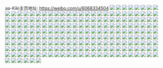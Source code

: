 aa-Kiki主页地址: https://weibo.com/u/6068334504 
![](https://wx4.sinaimg.cn/mw2000/006CG70Yly1h93kjg5jcsj30u014013w.jpg) 
![](https://wx4.sinaimg.cn/mw2000/006CG70Yly1h93kjzsbt6j30u0140k04.jpg) 
![](https://wx4.sinaimg.cn/mw2000/006CG70Yly1h93kjnlrzdj31400u0n8p.jpg) 
![](https://wx4.sinaimg.cn/mw2000/006CG70Yly1h93kjjuj7xj31400u07fr.jpg) 
![](https://wx4.sinaimg.cn/mw2000/006CG70Yly1h92nyun9xxj30u0140gw7.jpg) 
![](https://wx4.sinaimg.cn/mw2000/006CG70Yly1h92nyveqbvj30u014013f.jpg) 
![](https://wx4.sinaimg.cn/mw2000/006CG70Yly1h92nyw454tj30u0140gwb.jpg) 
![](https://wx4.sinaimg.cn/mw2000/006CG70Yly1h92nywtqwhj30u0140do4.jpg) 
![](https://wx4.sinaimg.cn/mw2000/006CG70Yly1h92nytxit2j30u014012o.jpg) 
![](https://wx4.sinaimg.cn/mw2000/006CG70Yly1h91mn1ov1yj30u0140doq.jpg) 
![](https://wx4.sinaimg.cn/mw2000/006CG70Yly1h91mn2v5yoj30u0140qbv.jpg) 
![](https://wx4.sinaimg.cn/mw2000/006CG70Yly1h91mn3jasxj30u01417cn.jpg) 
![](https://wx4.sinaimg.cn/mw2000/006CG70Yly1h91mmxgplmj30u0140tfr.jpg) 
![](https://wx4.sinaimg.cn/mw2000/006CG70Yly1h91mmwx910j30u0140dmw.jpg) 
![](https://wx4.sinaimg.cn/mw2000/006CG70Yly1h91mmzu8wtj31400u0tgi.jpg) 
![](https://wx4.sinaimg.cn/mw2000/006CG70Yly1h91mmz2k3gj30u0140gwb.jpg) 
![](https://wx4.sinaimg.cn/mw2000/006CG70Yly1h91mn0q42bj30u0141wmg.jpg) 
![](https://wx4.sinaimg.cn/mw2000/006CG70Ygy1h5g9rueon1j31bj0u0wi2.jpg) 
![](https://wx4.sinaimg.cn/mw2000/006CG70Ygy1h4sfc0gnyxj30u0140n06.jpg) 
![](https://wx4.sinaimg.cn/mw2000/006CG70Ygy1h4sfc23skvj30u0140aid.jpg) 
![](https://wx4.sinaimg.cn/mw2000/006CG70Ygy1h4sfc1fl20j30u0140adg.jpg) 
![](https://wx4.sinaimg.cn/mw2000/006CG70Ygy1h4sfc0z026j30u0140tea.jpg) 
![](https://wx4.sinaimg.cn/mw2000/006CG70Ygy1h4sfc2mikej30u0140wkz.jpg) 
![](https://wx4.sinaimg.cn/mw2000/006CG70Ygy1h4sfc35kubj30u0140qbp.jpg) 
![](https://wx4.sinaimg.cn/mw2000/006CG70Ygy1h4sfc3v6qlj31400u0dnp.jpg) 
![](https://wx4.sinaimg.cn/mw2000/006CG70Ygy1h4sfc4yopwj30u0140n3h.jpg) 
![](https://wx4.sinaimg.cn/mw2000/006CG70Ygy1h4sfc5gf3jj30u0141k05.jpg) 
![](https://wx4.sinaimg.cn/mw2000/006CG70Ygy1h4sfc609jjj30u0142afz.jpg) 
![](https://wx4.sinaimg.cn/mw2000/006CG70Ygy1h4sfc4hp00j30u0141guq.jpg) 
![](https://wx4.sinaimg.cn/mw2000/006CG70Ygy1h4sfc6fikcj30u0141tht.jpg) 
![](https://wx4.sinaimg.cn/mw2000/006CG70Ygy1h4sfc7o7zyj30u01417ex.jpg) 
![](https://wx4.sinaimg.cn/mw2000/006CG70Ygy1h4sfbzu9oij30u0141qdk.jpg) 
![](https://wx4.sinaimg.cn/mw2000/006CG70Ygy1h4qjkx9gqhj30u0140dow.jpg) 
![](https://wx4.sinaimg.cn/mw2000/006CG70Ygy1h4qjkymqd7j30u0140qc6.jpg) 
![](https://wx4.sinaimg.cn/mw2000/006CG70Ygy1h4qjkxyuw9j31400u07cr.jpg) 
![](https://wx4.sinaimg.cn/mw2000/006CG70Ygy1h4qjl1kqgbj30u0140tkl.jpg) 
![](https://wx4.sinaimg.cn/mw2000/006CG70Ygy1h4qjkzbqhqj30u0140alt.jpg) 
![](https://wx4.sinaimg.cn/mw2000/006CG70Ygy1h4qjkwbxegj30u0140gsd.jpg) 
![](https://wx4.sinaimg.cn/mw2000/006CG70Ygy1h4qjl01hcmj30u01400xm.jpg) 
![](https://wx4.sinaimg.cn/mw2000/006CG70Ygy1h4pxz0myxoj30u0140dlz.jpg) 
![](https://wx4.sinaimg.cn/mw2000/006CG70Ygy1gxr6n3mbtlj30u0140n1s.jpg) 
![](https://wx4.sinaimg.cn/mw2000/006CG70Ygy1gxr6n2w01oj30u0140dkh.jpg) 
![](https://wx4.sinaimg.cn/mw2000/006CG70Ygy1gxr6n4o1j0j30u01400wj.jpg) 
![](https://wx4.sinaimg.cn/mw2000/006CG70Ygy1gxr6n5oilkj30u0140n80.jpg) 
![](https://wx4.sinaimg.cn/mw2000/006CG70Ygy1gxr6n42babj30u0140gpd.jpg) 
![](https://wx4.sinaimg.cn/mw2000/006CG70Ygy1gxr6n695ccj30u00vaq9j.jpg) 
![](https://wx4.sinaimg.cn/mw2000/006CG70Ygy1gxc9pvzm0pj30u0141gxq.jpg) 
![](https://wx4.sinaimg.cn/mw2000/006CG70Ygy1gxc9pwtrx1j30u0141aco.jpg) 
![](https://wx4.sinaimg.cn/mw2000/006CG70Ygy1gxc9pyicemj30u014247d.jpg) 
![](https://wx4.sinaimg.cn/mw2000/006CG70Ygy1gxc9pzy4eyj30u0141gph.jpg) 
![](https://wx4.sinaimg.cn/mw2000/006CG70Ygy1gxc9q0t4kxj31400u0q6b.jpg) 
![](https://wx4.sinaimg.cn/mw2000/006CG70Ygy1gxc9q1p53jj30u014077e.jpg) 
![](https://wx4.sinaimg.cn/mw2000/006CG70Ygy1gxc9q2na0uj31400u0n22.jpg) 
![](https://wx4.sinaimg.cn/mw2000/006CG70Ygy1gxc9q6nkftj30u0141wsk.jpg) 
![](https://wx4.sinaimg.cn/mw2000/006CG70Ygy1gxc9qgh5h8j30u014149x.jpg) 
![](https://wx4.sinaimg.cn/mw2000/006CG70Ygy1gxc9qiaf6ij30u0141q8g.jpg) 
![](https://wx4.sinaimg.cn/mw2000/006CG70Ygy1gxc9ql8fizj31280u07b1.jpg) 
![](https://wx4.sinaimg.cn/mw2000/006CG70Ygy1gxc9qlyp0oj30kw0vcgnl.jpg) 
![](https://wx4.sinaimg.cn/mw2000/006CG70Ygy1gxc9ptp6s1j30u00u0whc.jpg) 
![](https://wx4.sinaimg.cn/mw2000/006CG70Ygy1gxc9qo1r78j30u01407gw.jpg) 
![](https://wx4.sinaimg.cn/mw2000/006CG70Yly1gvfam2py42j60u01417j202.jpg) 
![](https://wx4.sinaimg.cn/mw2000/006CG70Yly1gvfam24drxj61400u00wa02.jpg) 
![](https://wx4.sinaimg.cn/mw2000/006CG70Yly1gvfam340bpj30u014014y.jpg) 
![](https://wx4.sinaimg.cn/mw2000/006CG70Ygy1guwxg3j2x4j60u00u0n5l02.jpg) 
![](https://wx4.sinaimg.cn/mw2000/006CG70Ygy1guwxg4oihej60u00u0ti302.jpg) 
![](https://wx4.sinaimg.cn/mw2000/006CG70Ygy1guwxg5mcwgj60u00u0afg02.jpg) 
![](https://wx4.sinaimg.cn/mw2000/006CG70Ygy1guwxg6oa84j60u00u0q9202.jpg) 
![](https://wx4.sinaimg.cn/mw2000/006CG70Ygy1guwxg7bkaij60u00u0t9r02.jpg) 
![](https://wx4.sinaimg.cn/mw2000/006CG70Ygy1guwxg1dk45j60u00u0gu902.jpg) 
![](https://wx4.sinaimg.cn/mw2000/006CG70Ygy1guwxg8p72vj60u00u0tdn02.jpg) 
![](https://wx4.sinaimg.cn/mw2000/006CG70Ygy1guwxg9q161j60u00u0q8l02.jpg) 
![](https://wx4.sinaimg.cn/mw2000/006CG70Ygy1guwxgaqstij60u00u0dlj02.jpg) 
![](https://wx4.sinaimg.cn/mw2000/006CG70Ygy1gtquq3x9ydj60u0142ag802.jpg) 
![](https://wx4.sinaimg.cn/mw2000/006CG70Ygy1gtquq36g12j613q0u0guv02.jpg) 
![](https://wx4.sinaimg.cn/mw2000/006CG70Ygy1gtquq0y5s9j61410u0n3v02.jpg) 
![](https://wx4.sinaimg.cn/mw2000/006CG70Ygy1gtquq18bd0j613z0u0n4002.jpg) 
![](https://wx4.sinaimg.cn/mw2000/006CG70Ygy1gtquq2ui3ej60u0142wkp02.jpg) 
![](https://wx4.sinaimg.cn/mw2000/006CG70Ygy1gtquq2h3dbj60u0142tg802.jpg) 
![](https://wx4.sinaimg.cn/mw2000/006CG70Ygy1gtquq4eilfj61410u0gt902.jpg) 
![](https://wx4.sinaimg.cn/mw2000/006CG70Ygy1gtquq3jv90j61910u0tik02.jpg) 
![](https://wx4.sinaimg.cn/mw2000/006CG70Ygy1gtquq4t1dqj60u0141n6x02.jpg) 
![](https://wx4.sinaimg.cn/mw2000/006CG70Ygy1gtquq55xidj61410u048h02.jpg) 
![](https://wx4.sinaimg.cn/mw2000/006CG70Ygy1gtquq5v4pzj60u014044y02.jpg) 
![](https://wx4.sinaimg.cn/mw2000/006CG70Ygy1gs31lr0e5ij30u0152agd.jpg) 
![](https://wx4.sinaimg.cn/mw2000/006CG70Ygy1gs31lrnotqj30u01410yq.jpg) 
![](https://wx4.sinaimg.cn/mw2000/006CG70Ygy1gs31lsdjamj30u010d78u.jpg) 
![](https://wx4.sinaimg.cn/mw2000/006CG70Ygy1gs31ltdgf5j30u0142gxm.jpg) 
![](https://wx4.sinaimg.cn/mw2000/006CG70Ygy1gs31luf849j30u0142qg2.jpg) 
![](https://wx4.sinaimg.cn/mw2000/006CG70Ygy1gs31lvolspj30u01417m6.jpg) 
![](https://wx4.sinaimg.cn/mw2000/006CG70Ygy1gs31lx1w7cj30u01414gt.jpg) 
![](https://wx4.sinaimg.cn/mw2000/006CG70Ygy1gs31lz3whxj30u0140n6v.jpg) 
![](https://wx4.sinaimg.cn/mw2000/006CG70Ygy1gs31m0agthj30u0191wrc.jpg) 
![](https://wx4.sinaimg.cn/mw2000/006CG70Ygy1gs31lq172tj30u0140gtc.jpg) 
![](https://wx4.sinaimg.cn/mw2000/006CG70Ygy1gs31m1okr1j30u013wwvy.jpg) 
![](https://wx4.sinaimg.cn/mw2000/006CG70Ygy1gs31m335nuj30u0140ahk.jpg) 
![](https://wx4.sinaimg.cn/mw2000/006CG70Ygy1gs31m42489j30u0140gsf.jpg) 
![](https://wx4.sinaimg.cn/mw2000/006CG70Ygy1gs31m5a4g4j30u0140th2.jpg) 
![](https://wx4.sinaimg.cn/mw2000/006CG70Ygy1gs31m6aa0hj31400u0k2h.jpg) 
![](https://wx4.sinaimg.cn/mw2000/006CG70Ygy1gs31ej5jtsj30u0142gws.jpg) 
![](https://wx4.sinaimg.cn/mw2000/006CG70Ygy1gs31eqris8j30u01417dy.jpg) 
![](https://wx4.sinaimg.cn/mw2000/006CG70Ygy1gs31epywrij30u0141gv2.jpg) 
![](https://wx4.sinaimg.cn/mw2000/006CG70Ygy1gs31esbolcj30u017vncs.jpg) 
![](https://wx4.sinaimg.cn/mw2000/006CG70Ygy1gs31erfqj4j30u0141k0q.jpg) 
![](https://wx4.sinaimg.cn/mw2000/006CG70Ygy1gs31et18djj30u00u0jz0.jpg) 
![](https://wx4.sinaimg.cn/mw2000/006CG70Ygy1gs31etupkwj30u0142494.jpg) 
![](https://wx4.sinaimg.cn/mw2000/006CG70Ygy1gs31ev49m2j30u0142wrl.jpg) 
![](https://wx4.sinaimg.cn/mw2000/006CG70Ygy1gs31ejmig8j30u013pn8l.jpg) 
![](https://wx4.sinaimg.cn/mw2000/006CG70Ygy1gs31eklz4cj31400u0125.jpg) 
![](https://wx4.sinaimg.cn/mw2000/006CG70Ygy1gs31elbsqij30u0140n8w.jpg) 
![](https://wx4.sinaimg.cn/mw2000/006CG70Ygy1gs31em20laj30u0140k0r.jpg) 
![](https://wx4.sinaimg.cn/mw2000/006CG70Ygy1gs31emx0mhj31400u0na9.jpg) 
![](https://wx4.sinaimg.cn/mw2000/006CG70Ygy1gs31evwm76j30u0191k3k.jpg) 
![](https://wx4.sinaimg.cn/mw2000/006CG70Ygy1gs31eo1194j31400u0gxx.jpg) 
![](https://wx4.sinaimg.cn/mw2000/006CG70Ygy1gs31ep37w9j31400u0qby.jpg) 
![](https://wx4.sinaimg.cn/mw2000/006CG70Ygy1gs31flo6d2j60u014011702.jpg) 
![](https://wx4.sinaimg.cn/mw2000/006CG70Ygy1grzl23g3usj30u01407ht.jpg) 
![](https://wx4.sinaimg.cn/mw2000/006CG70Ygy1grzl24w6boj30u0140wjt.jpg) 
![](https://wx4.sinaimg.cn/mw2000/006CG70Ygy1grzl24br7bj30u0141wob.jpg) 
![](https://wx4.sinaimg.cn/mw2000/006CG70Ygy1grzl25qv6bj30u00u0qbr.jpg) 
![](https://wx4.sinaimg.cn/mw2000/006CG70Ygy1grzl26dms1j30u00u0n49.jpg) 
![](https://wx4.sinaimg.cn/mw2000/006CG70Ygy1grzl22ku3ej30u00u0ahl.jpg) 
![](https://wx4.sinaimg.cn/mw2000/006CG70Ygy1grzi98k9wdj30u0140tkt.jpg) 
![](https://wx4.sinaimg.cn/mw2000/006CG70Ygy1grzi9blrv2j31400u0n4x.jpg) 
![](https://wx4.sinaimg.cn/mw2000/006CG70Ygy1grzi9056znj30u01407fw.jpg) 
![](https://wx4.sinaimg.cn/mw2000/006CG70Ygy1grzi93ena1j31400u07g0.jpg) 
![](https://wx4.sinaimg.cn/mw2000/006CG70Ygy1grzi94nofpj31400u010r.jpg) 
![](https://wx4.sinaimg.cn/mw2000/006CG70Ygy1grzi91nlgbj31400u049m.jpg) 
![](https://wx4.sinaimg.cn/mw2000/006CG70Ygy1grzb7ltr35j30u01417b0.jpg) 
![](https://wx4.sinaimg.cn/mw2000/006CG70Ygy1grzb7w313hj30u0140n7z.jpg) 
![](https://wx4.sinaimg.cn/mw2000/006CG70Ygy1grzb7n6vnej30u014218w.jpg) 
![](https://wx4.sinaimg.cn/mw2000/006CG70Ygy1grzb7jywb0j30u0141h3l.jpg) 
![](https://wx4.sinaimg.cn/mw2000/006CG70Ygy1grzb7l3xgnj31400u04ba.jpg) 
![](https://wx4.sinaimg.cn/mw2000/006CG70Ygy1grzb7pkh6ej31400u0due.jpg) 
![](https://wx4.sinaimg.cn/mw2000/006CG70Ygy1grzb7surhzj30u0140du8.jpg) 
![](https://wx4.sinaimg.cn/mw2000/006CG70Ygy1grzb7u9xgdj30u0140gzv.jpg) 
![](https://wx4.sinaimg.cn/mw2000/006CG70Ygy1grzb7uxl8rj31400u00w4.jpg) 
![](https://wx4.sinaimg.cn/mw2000/006CG70Ygy1grzb7x8v83j30u0140gx4.jpg) 
![](https://wx4.sinaimg.cn/mw2000/006CG70Ygy1grzb7oi6ejj60u0142tn802.jpg) 
![](https://wx4.sinaimg.cn/mw2000/006CG70Ygy1grzb7y9fskj30u01404at.jpg) 
![](https://wx4.sinaimg.cn/mw2000/006CG70Ygy1grk717usydj30u01404b7.jpg) 
![](https://wx4.sinaimg.cn/mw2000/006CG70Ygy1grk718nvlcj30u0140157.jpg) 
![](https://wx4.sinaimg.cn/mw2000/006CG70Ygy1gq39vk4fd8j31410u0qbc.jpg) 
![](https://wx4.sinaimg.cn/mw2000/006CG70Ygy1gq39vinncmj31410u07cj.jpg) 
![](https://wx4.sinaimg.cn/mw2000/006CG70Ygy1gq39vje3vjj31410u0wmw.jpg) 
![](https://wx4.sinaimg.cn/mw2000/006CG70Ygy1gq39vmi8ubj31410u0k07.jpg) 
![](https://wx4.sinaimg.cn/mw2000/006CG70Ygy1gq39vhjp4tj30u0141qbm.jpg) 
![](https://wx4.sinaimg.cn/mw2000/006CG70Ygy1gq39vluw10j31400u010q.jpg) 
![](https://wx4.sinaimg.cn/mw2000/006CG70Ygy1gq39vl31c4j31400u0k94.jpg) 
![](https://wx4.sinaimg.cn/mw2000/006CG70Ygy1gq39vgu8zxj30ui0u0tfk.jpg) 
![](https://wx4.sinaimg.cn/mw2000/006CG70Ygy1gq39vg4cmlj31400u0tib.jpg) 
![](https://wx4.sinaimg.cn/mw2000/006CG70Ygy1gmm5andyggj33402c07dy.jpg) 
![](https://wx4.sinaimg.cn/mw2000/006CG70Ygy1gmm5amx43jj31ho1zk000.jpg) 
![](https://wx4.sinaimg.cn/mw2000/006CG70Ygy1gmm5aou62ej33402c0tzz.jpg) 
![](https://wx4.sinaimg.cn/mw2000/006CG70Ygy1gm674bp0k2j31e411lwpi.jpg) 
![](https://wx4.sinaimg.cn/mw2000/006CG70Ygy1gjxlb0r2mnj30nm0ibq3t.jpg) 
![](https://wx4.sinaimg.cn/mw2000/006CG70Ygy1gjcyd2hz34j31400u0qeb.jpg) 
![](https://wx4.sinaimg.cn/mw2000/006CG70Ygy1gjcyd32hoqj30vc0u0gyl.jpg) 
![](https://wx4.sinaimg.cn/mw2000/006CG70Ygy1gjcyd1y48wj30u0140wox.jpg) 
![](https://wx4.sinaimg.cn/mw2000/006CG70Ygy1gjci7rstpnj31400u044b.jpg) 
![](https://wx4.sinaimg.cn/mw2000/006CG70Ygy1gjci7sofr5j30u014078o.jpg) 
![](https://wx4.sinaimg.cn/mw2000/006CG70Ygy1gjci7tldn6j31400u0agx.jpg) 
![](https://wx4.sinaimg.cn/mw2000/006CG70Ygy1gjay11gimej31400u0nd9.jpg) 
![](https://wx4.sinaimg.cn/mw2000/006CG70Ygy1gjay103ng8j30u0143dpy.jpg) 
![](https://wx4.sinaimg.cn/mw2000/006CG70Ygy1gjay0xzz2tj31400u07ez.jpg) 
![](https://wx4.sinaimg.cn/mw2000/006CG70Ygy1gjay0yxe8gj30u014ijzp.jpg) 
![](https://wx4.sinaimg.cn/mw2000/006CG70Ygy1gjay12jz32j31400u0qc9.jpg) 
![](https://wx4.sinaimg.cn/mw2000/006CG70Ygy1gjay13euvvj30u0140dn5.jpg) 
![](https://wx4.sinaimg.cn/mw2000/006CG70Ygy1gja18js80wj312b0u07ca.jpg) 
![](https://wx4.sinaimg.cn/mw2000/006CG70Ygy1gja18kjhmhj30u00u0jxt.jpg) 
![](https://wx4.sinaimg.cn/mw2000/006CG70Ygy1gja18iw8pvj30u00u0gt2.jpg) 
![](https://wx4.sinaimg.cn/mw2000/006CG70Ygy1gja18lb64pj30zu0u0n3n.jpg) 
![](https://wx4.sinaimg.cn/mw2000/006CG70Ygy1gha7f8ci6bj30u00u0wi8.jpg) 
![](https://wx4.sinaimg.cn/mw2000/006CG70Yly1gfwo3hkms1j329129g7wh.jpg) 
![](https://wx4.sinaimg.cn/mw2000/006CG70Ygy1gez9lgim2xj30u00u0n7s.jpg) 
![](https://wx4.sinaimg.cn/mw2000/006CG70Ygy1gevxesclgmj31an1sghdv.jpg) 
![](https://wx4.sinaimg.cn/mw2000/006CG70Ygy1gevxew11wsj32c02c0qv5.jpg) 
![](https://wx4.sinaimg.cn/mw2000/006CG70Ygy1gevxewzntxj31cc1sgqqp.jpg) 
![](https://wx4.sinaimg.cn/mw2000/006CG70Ygy1gdnnrxly67j33402c01ky.jpg) 
![](https://wx4.sinaimg.cn/mw2000/006CG70Ygy1gd6iqx1xdxj30u013y45u.jpg) 
![](https://wx4.sinaimg.cn/mw2000/006CG70Ygy1gd6iqtowjzj30u013y14z.jpg) 
![](https://wx4.sinaimg.cn/mw2000/006CG70Ygy1gd6iquyyyqj30u013yqbq.jpg) 
![](https://wx4.sinaimg.cn/mw2000/006CG70Ygy1gd44f5dms5j30u0140n59.jpg) 
![](https://wx4.sinaimg.cn/mw2000/006CG70Ygy1gd44f5yy67j30wv0jftc8.jpg) 
![](https://wx4.sinaimg.cn/mw2000/006CG70Ygy1gd44f4jzukj30u0146tfu.jpg) 
![](https://wx4.sinaimg.cn/mw2000/006CG70Ygy1gcwssrdsccj31400u07in.jpg) 
![](https://wx4.sinaimg.cn/mw2000/006CG70Ygy1gcupi46isnj30u0140gw9.jpg) 
![](https://wx4.sinaimg.cn/mw2000/006CG70Ygy1gcnz85i9q6j33402c01ky.jpg) 
![](https://wx4.sinaimg.cn/mw2000/006CG70Ygy1gcnz8439x8j33402c0hdu.jpg) 
![](https://wx4.sinaimg.cn/mw2000/006CG70Ygy1gcnz81o4ewj32yl2c0npe.jpg) 
![](https://wx4.sinaimg.cn/mw2000/006CG70Ygy1gcnz86nfzgj30tq13l1kx.jpg) 
![](https://wx4.sinaimg.cn/mw2000/006CG70Ygy1gckv06a7noj30u00u0ade.jpg) 
![](https://wx4.sinaimg.cn/mw2000/006CG70Ygy1gckhh0ybmaj32c02c0b29.jpg) 
![](https://wx4.sinaimg.cn/mw2000/006CG70Ygy1gckhh2nx8aj33402c0e82.jpg) 
![](https://wx4.sinaimg.cn/mw2000/006CG70Ygy1gceqjg1xmjj33402c0e84.jpg) 
![](https://wx4.sinaimg.cn/mw2000/006CG70Ygy1gceqjbzck0j31cc1sg1l3.jpg) 
![](https://wx4.sinaimg.cn/mw2000/006CG70Ygy1gceqjdy1uyj33402c0npg.jpg) 
![](https://wx4.sinaimg.cn/mw2000/006CG70Ygy1gcbhjb31qaj31400u07ab.jpg) 
![](https://wx4.sinaimg.cn/mw2000/006CG70Ygy1gcbhjc4sp1j30u0140wmr.jpg) 
![](https://wx4.sinaimg.cn/mw2000/006CG70Ygy1gcbhjdb3umj30u0140k0b.jpg) 
![](https://wx4.sinaimg.cn/mw2000/006CG70Ygy1gcbhjejegcj31400u0tiu.jpg) 
![](https://wx4.sinaimg.cn/mw2000/006CG70Ygy1gc63av7vn7j314b0u0qaa.jpg) 
![](https://wx4.sinaimg.cn/mw2000/006CG70Ygy1gc1294u63bj313y0u0dkx.jpg) 
![](https://wx4.sinaimg.cn/mw2000/006CG70Ygy1gc12959ggqj31400u045q.jpg) 
![](https://wx4.sinaimg.cn/mw2000/006CG70Ygy1gc1295py4bj30u013ygqr.jpg) 
![](https://wx4.sinaimg.cn/mw2000/006CG70Ygy1gc12968zbtj313y0u047i.jpg) 
![](https://wx4.sinaimg.cn/mw2000/006CG70Ygy1gbv4nwd3ydj31670u0k19.jpg) 
![](https://wx4.sinaimg.cn/mw2000/006CG70Ygy1gbocxzxwvxj30u00wutgo.jpg) 
![](https://wx4.sinaimg.cn/mw2000/006CG70Ygy1gb7nziahagj30u01407c0.jpg) 
![](https://wx4.sinaimg.cn/mw2000/006CG70Ygy1gaa34suc8zj30u00u0tc6.jpg) 
![](https://wx4.sinaimg.cn/mw2000/006CG70Ygy1ga7w8isss4j31o01o04qp.jpg) 
![](https://wx4.sinaimg.cn/mw2000/006CG70Ygy1ga098u81esj319u1sgqv6.jpg) 
![](https://wx4.sinaimg.cn/mw2000/006CG70Ygy1ga099a13hpj32c02c04qq.jpg) 
![](https://wx4.sinaimg.cn/mw2000/006CG70Ygy1ga0993e9ymj32c03401ky.jpg) 
![](https://wx4.sinaimg.cn/mw2000/006CG70Ygy1ga098zx0dqj31ah1sgu0y.jpg) 
